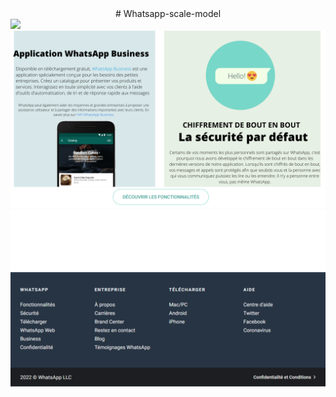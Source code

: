 <div align="center">
# Whatsapp-scale-model
</div>
<img src="?/1.png">
<img src="./2.png">
<img src="./3.png">
